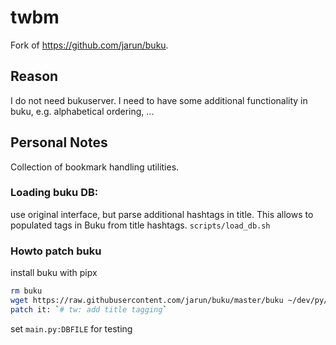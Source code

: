 # twbm

Fork of https://github.com/jarun/buku.

## Reason
I do not need bukuserver.
I need to have some additional functionality in buku, e.g. alphabetical ordering, ...


## Personal Notes
Collection of bookmark handling utilities.

### Loading buku DB:
use original interface, but parse additional hashtags in title. This allows to populated tags in Buku from title
hashtags.
`scripts/load_db.sh`

### Howto patch buku
install buku with pipx

```bash
rm buku
wget https://raw.githubusercontent.com/jarun/buku/master/buku ~/dev/py/bookmark/bookmark
patch it: `# tw: add title tagging`
```

set `main.py:DBFILE` for testing

